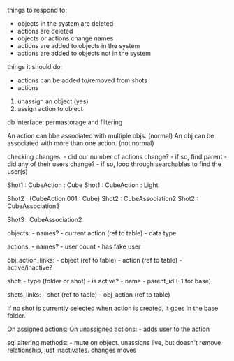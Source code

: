 things to respond to:
- objects in the system are deleted
- actions are deleted
- objects or actions change names
- actions are added to objects in the system
- actions are added to objects not in the system

things it should do:
- actions can be added to/removed from shots
- actions


1. unassign an object (yes)
2. assign action to object

db interface: permastorage and filtering

An action can bbe associated with multiple objs. (normal)
An obj can be associated with more than one action. (not normal)

checking changes:
    - did our number of actions change?
        - if so, find parent
    - did any of their users change?
        - if so, loop through searchables to find the user(s)
        

Shot1 : CubeAction : Cube
Shot1 : CubeAction : Light

Shot2 : (CubeAction.001 : Cube)
Shot2 : CubeAssociation2
Shot2 : CubeAssociation3

Shot3 : CubeAssociation2

objects:
    - names?
    - current action (ref to table)
    - data type

actions:
    - names?
    - user count
    - has fake user

obj_action_links:
    - object (ref to table)
    - action (ref to table)
    - active/inactive?

shot:
    - type (folder or shot)
    - is active?
    - name
    - parent_id (-1 for base)

shots_links:
    - shot (ref to table)
    - obj_action (ref to table)


If no shot is currently selected when action is created, it goes in the base folder.




On assigned actions:
On unassigned actions:
        - adds user to the action
        
sql altering methods:
    - mute on object. unassigns live, but doesn't remove relationship, just inactivates. changes moves

    


